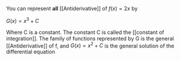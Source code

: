 You can represent **all** [[Antiderivative]] of $f\left(x\right)=2x$ by

$G\left(x\right)=x^3+C$

Where C is a constant. The constant C is called the [[constant of integration]]. The family of functions represented by G is the general [[Antiderivative]] of f, and $G\left(x\right)=x^2+C$ is the general solution of the differential equation